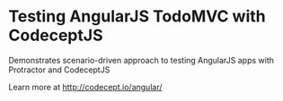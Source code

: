 # Testing AngularJS TodoMVC with CodeceptJS

Demonstrates scenario-driven approach to testing AngularJS apps with Protractor and CodeceptJS

Learn more at http://codecept.io/angular/

